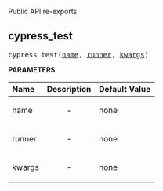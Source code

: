 <!-- Generated with Stardoc: http://skydoc.bazel.build -->

Public API re-exports

<a id="cypress_test"></a>

## cypress_test

<pre>
cypress_test(<a href="#cypress_test-name">name</a>, <a href="#cypress_test-runner">runner</a>, <a href="#cypress_test-kwargs">kwargs</a>)
</pre>



**PARAMETERS**


| Name  | Description | Default Value |
| :------------- | :------------- | :------------- |
| <a id="cypress_test-name"></a>name |  <p align="center"> - </p>   |  none |
| <a id="cypress_test-runner"></a>runner |  <p align="center"> - </p>   |  none |
| <a id="cypress_test-kwargs"></a>kwargs |  <p align="center"> - </p>   |  none |


